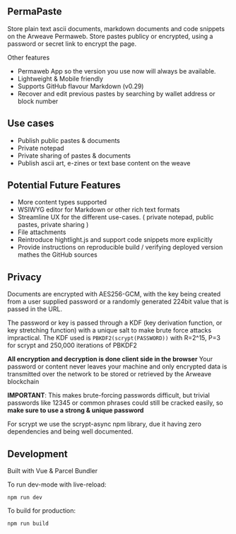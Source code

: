 

## PermaPaste 

Store plain text ascii documents, markdown documents and code snippets on the Arweave Permaweb. Store pastes publicy or encrypted, using a password or secret link to encrypt the page. 

Other features

- Permaweb App so the version you use now will always be available. 
- Lightweight & Mobile friendly
- Supports GitHub flavour Markdown (v0.29) 
- Recover and edit previous pastes by searching by wallet address or block number

## Use cases 

- Publish public pastes & documents
- Private notepad 
- Private sharing of pastes & documents  
- Publish ascii art, e-zines or text base content on the weave

## Potential Future Features 

- More content types supported 
- WSIWYG editor for Markdown or other rich text formats
- Streamline UX for the different use-cases. ( private notepad, public pastes, private sharing )
- File attachments
- Reintroduce hightlight.js and support code snippets more explicitly
- Provide instructions on reproducible build / verifying deployed version mathes the GitHub sources

## Privacy

Documents are encrypted with AES256-GCM, with the key being created from a user supplied password or a randomly
generated 224bit value that is passed in the URL. 

The password or key is passed through a KDF (key derivation function, or key stretching function) with a unique salt to make brute force attacks impractical. The KDF used is `PBKDF2(scrypt(PASSWORD))` with R=2^15, P=3 for scrypt and 250,000 iterations of PBKDF2
 
**All encryption and decryption is done client side in the browser** Your password or content never leaves your machine and only encrypted data is transmitted over the network to be stored or retrieved by the Arweave blockchain

**IMPORTANT**: This makes brute-forcing passwords difficult, but trivial passwords like 12345 or common phrases could still be cracked easily, so **make sure to use a strong & unique password**

For scrypt we use the scrypt-async npm library, due it having zero dependencies and being well documented.

## Development

Built with Vue & Parcel Bundler

To run dev-mode with live-reload: 

`npm run dev`

To build for production:

`npm run build`

